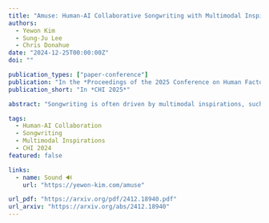 ```yaml
---
title: "Amuse: Human-AI Collaborative Songwriting with Multimodal Inspirations"
authors:
  - Yewon Kim
  - Sung-Ju Lee
  - Chris Donahue
date: "2024-12-25T00:00:00Z"
doi: ""

publication_types: ["paper-conference"]
publication: "In the *Proceedings of the 2025 Conference on Human Factors in Computing Systems*"
publication_short: "In *CHI 2025*"

abstract: "Songwriting is often driven by multimodal inspirations, such as imagery, narratives, or existing music, yet songwriters remain unsupported by current music AI systems in incorporating these multimodal inputs into their creative processes. We introduce Amuse, a songwriting assistant that transforms multimodal (image, text, or audio) inputs into chord progressions that can be seamlessly incorporated into songwriters' creative process. A key feature of Amuse is its novel method for generating coherent chords that are relevant to music keywords in the absence of datasets with paired examples of multimodal inputs and chords. Specifically, we propose a method that leverages multimodal LLMs to convert multimodal inputs into noisy chord suggestions and uses a unimodal chord model to filter the suggestions. A user study with songwriters shows that Amuse effectively supports transforming multimodal ideas into coherent musical suggestions, enhancing users' agency and creativity throughout the songwriting process."

tags:
  - Human-AI Collaboration
  - Songwriting
  - Multimodal Inspirations
  - CHI 2024
featured: false

links:
  - name: Sound 🔊
    url: "https://yewon-kim.com/amuse"

url_pdf: "https://arxiv.org/pdf/2412.18940.pdf"
url_arxiv: "https://arxiv.org/abs/2412.18940"
---
```

